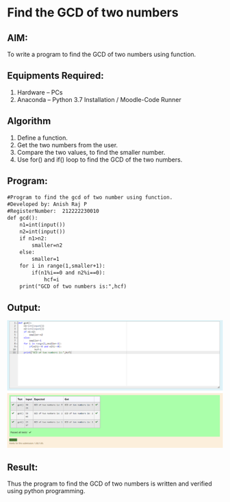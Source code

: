 # Find the GCD of two numbers

## AIM:
To write a program to find the GCD of two numbers using function.

## Equipments Required:
1. Hardware – PCs
2. Anaconda – Python 3.7 Installation / Moodle-Code Runner

## Algorithm
1. Define a function.
2. Get the two numbers from the user.
3. Compare the two values, to find the smaller number.
4. Use for() and if() loop to find the GCD of the two numbers.

## Program:
```
#Program to find the gcd of two number using function.
#Developed by: Anish Raj P
#RegisterNumber:  212222230010
def gcd():
    n1=int(input())
    n2=int(input())
    if n1>n2:
        smaller=n2
    else:
        smaller=1
    for i in range(1,smaller+1):
        if(n1%i==0 and n2%i==0):
            hcf=i
    print("GCD of two numbers is:",hcf)
```

## Output:
![gcd of two number](2a.png)


## Result:
Thus the program to find the GCD of two numbers is written and verified using python programming.
